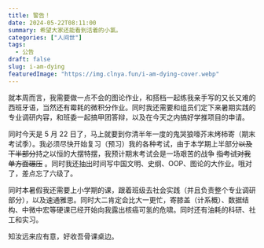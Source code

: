 ```yaml
---
title: 警告！
date: 2024-05-22T08:11:00
summary: 希望大家还能看到活着的小氯。
categories: ["人间世"]
tags: 
  - 公告
draft: false
slug: i-am-dying
featuredImage: "https://img.clnya.fun/i-am-dying-cover.webp"
---
```

就本周而言，我需要做一点不会的图论作业，和搭档一起练我亲手写的又长又难的西班牙语，当然还有霉耗的微积分作业。同时我还需要和组员们定下来暑期实践的专业调研内容，和班委一起搞甲团答辩，以及在今天之内搞好学推项目的申请。

同时今天是 5 月 22 日了，马上就要到你清半年一度的鬼哭狼嚎芥末烤柿寄（期末考试季）。我必须尽快开始复习（预习）我的各种考试，由于本学期上半部分~~以及下半部分~~持之以恒的大摆特摆，我预计期末考试会是一场艰苦的战争 ~~指考试对我单方面碾压~~ 。同时我还抽出时间写中国文明、史纲、OOP、图论的大作业。哦对了，差点忘了六级了。

同时本暑假我还需要上小学期的课，跟着班级去社会实践（并且负责整个专业调研部分），以及速通雅思。同时大二肯定会比大一更忙，寄膝盖（计系概）、数据结构、中微中宏等硬课已经开始向我露出核癌可氢的危啸。同时还有油耗的科研、社工和实习。

知汝远来应有意，好收吾骨课桌边。
